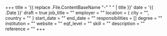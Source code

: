 +++
title = '{{ replace .File.ContentBaseName "-" " " | title }}'
date = '{{ .Date }}'
draft = true
job_title = ""
employer = ""
location = { city = "", country = "" }
start_date = ""
end_date = ""
responsibilities = []
degree = ""
institution = ""
website = ""
eqf_level = ""
skill = ""
description = ""
reference = ""
+++
